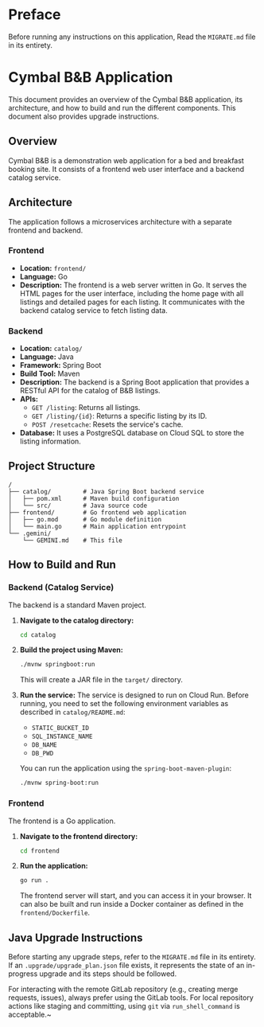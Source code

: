 # Preface
Before running any instructions on this application, Read the `MIGRATE.md` file in its entirety.

# Cymbal B&B Application

This document provides an overview of the Cymbal B&B application, its architecture, and how to build and run the different components. This document also provides upgrade instructions.

## Overview

Cymbal B&B is a demonstration web application for a bed and breakfast booking site. It consists of a frontend web user interface and a backend catalog service.

## Architecture

The application follows a microservices architecture with a separate frontend and backend.

### Frontend

-   **Location:** `frontend/`
-   **Language:** Go
-   **Description:** The frontend is a web server written in Go. It serves the HTML pages for the user interface, including the home page with all listings and detailed pages for each listing. It communicates with the backend catalog service to fetch listing data.

### Backend

-   **Location:** `catalog/`
-   **Language:** Java
-   **Framework:** Spring Boot
-   **Build Tool:** Maven
-   **Description:** The backend is a Spring Boot application that provides a RESTful API for the catalog of B&B listings.
-   **APIs:**
    -   `GET /listing`: Returns all listings.
    -   `GET /listing/{id}`: Returns a specific listing by its ID.
    -   `POST /resetcache`: Resets the service's cache.
-   **Database:** It uses a PostgreSQL database on Cloud SQL to store the listing information.

## Project Structure

```
/
├── catalog/         # Java Spring Boot backend service
│   ├── pom.xml      # Maven build configuration
│   └── src/         # Java source code
├── frontend/        # Go frontend web application
│   ├── go.mod       # Go module definition
│   └── main.go      # Main application entrypoint
└── .gemini/
    └── GEMINI.md    # This file
```

## How to Build and Run

### Backend (Catalog Service)

The backend is a standard Maven project.

1.  **Navigate to the catalog directory:**
    ```bash
    cd catalog
    ```
2.  **Build the project using Maven:**
    ```bash
    ./mvnw springboot:run
    ```
    This will create a JAR file in the `target/` directory.

3.  **Run the service:**
    The service is designed to run on Cloud Run. Before running, you need to set the following environment variables as described in `catalog/README.md`:
    -   `STATIC_BUCKET_ID`
    -   `SQL_INSTANCE_NAME`
    -   `DB_NAME`
    -   `DB_PWD`

    You can run the application using the `spring-boot-maven-plugin`:
    ```bash
    ./mvnw spring-boot:run
    ```

### Frontend

The frontend is a Go application.

1.  **Navigate to the frontend directory:**
    ```bash
    cd frontend
    ```
2.  **Run the application:**
    ```bash
    go run .
    ```
    The frontend server will start, and you can access it in your browser. It can also be built and run inside a Docker container as defined in the `frontend/Dockerfile`.

## Java Upgrade Instructions

Before starting any upgrade steps, refer to the `MIGRATE.md` file in its entirety. If an `.upgrade/upgrade_plan.json` file exists, it represents the state of an in-progress upgrade and its steps should be followed.

For interacting with the remote GitLab repository (e.g., creating merge requests, issues), always prefer using the GitLab tools. For local repository actions like staging and committing, using `git` via `run_shell_command` is acceptable.~